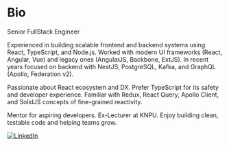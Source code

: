 # Bio
Senior FullStack Engineer

Experienced in building scalable frontend and backend systems using React, TypeScript, and Node.js. Worked with modern UI frameworks (React, Angular, Vue) and legacy ones (AngularJS, Backbone, ExtJS). In recent years focused on backend with NestJS, PostgreSQL, Kafka, and GraphQL (Apollo, Federation v2).

Passionate about React ecosystem and DX. Prefer TypeScript for its safety and developer experience. Familiar with Redux, React Query, Apollo Client, and SolidJS concepts of fine-grained reactivity.

Mentor for aspiring developers. Ex-Lecturer at KNPU. Enjoy building clean, testable code and helping teams grow.


[![LinkedIn](https://img.shields.io/badge/LinkedIn-0077B5?style=for-the-badge&logo=linkedin&logoColor=white)](https://linkedin.com/in/gulchak-zakhar)

<!--
- 🌱 I’m currently learning ...
- 👯 I’m looking to collaborate on ...
- 🤔 I’m looking for help with ...
- 💬 Ask me about ...
- 📫 How to reach me: ...
- 😄 Pronouns: ...
- ⚡ Fun fact: ...
-->
